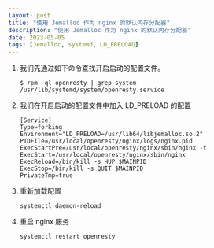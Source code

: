 ```yaml
---
layout: post
title: "使用 Jemalloc 作为 nginx 的默认内存分配器"
description: "使用 Jemalloc 作为 nginx 的默认内存分配器"
date: 2023-05-05
tags: [Jemalloc, systemd, LD_PRELOAD]
---
```


1. 我们先通过如下命令查找开启启动的配置文件。

    ```shell
    $ rpm -ql openresty | grep system
    /usr/lib/systemd/system/openresty.service
    ```

1. 我们在开启启动的配置文件中加入 LD_PRELOAD 的配置

    ```config
    [Service]
    Type=forking
    Environment="LD_PRELOAD=/usr/lib64/libjemalloc.so.2"
    PIDFile=/usr/local/openresty/nginx/logs/nginx.pid
    ExecStartPre=/usr/local/openresty/nginx/sbin/nginx -t
    ExecStart=/usr/local/openresty/nginx/sbin/nginx
    ExecReload=/bin/kill -s HUP $MAINPID
    ExecStop=/bin/kill -s QUIT $MAINPID
    PrivateTmp=true
    ```

1. 重新加载配置

    ```shell
    systemctl daemon-reload
    ```

1. 重启 nginx 服务

    ```shell
    systemctl restart openresty
    ```
